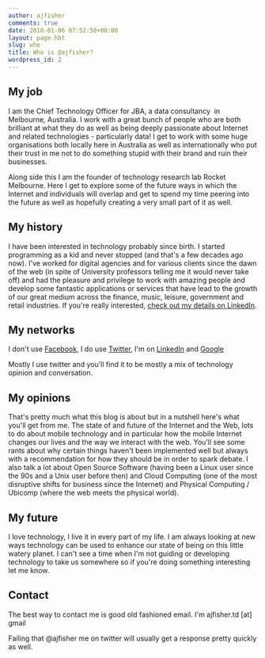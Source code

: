 ```yaml
---
author: ajfisher
comments: true
date: 2010-01-06 07:52:58+00:00
layout: page.hbt
slug: who
title: Who is @ajfisher?
wordpress_id: 2
---
```


## My job


I am the Chief Technology Officer for JBA, a data consultancy  in Melbourne, Australia. I work with a great bunch of people who are both brilliant at what they do as well as being deeply passionate about Internet and related technologies - particularly data! I get to work with some huge organisations both locally here in Australia as well as internationally who put their trust in me not to do something stupid with their brand and ruin their businesses.

Along side this I am the founder of technology research lab Rocket Melbourne. Here I get to explore some of the future ways in which the Internet and individuals will overlap and get to spend my time peering into the future as well as hopefully creating a very small part of it as well.


## My history


I have been interested in technology probably since birth. I started programming as a kid and never stopped (and that's a few decades ago now). I've worked for digital agencies and for various clients since the dawn of the web (in spite of University professors telling me it would never take off) and had the pleasure and privilege to work with amazing people and develop some fantastic applications or services that have lead to the growth of our great medium across the finance, music, leisure, government and retail industries. If you're really interested, [check out my details on LinkedIn](http://au.linkedin.com/in/andrewfisher).


## My networks


I don't use [Facebook](http://www.facebook.com), I do use [Twitter](http://twitter.com/ajfisher), I'm on [LinkedIn](http://au.linkedin.com/in/andrewfisher) and [Google ](http://www.google.com/profiles/ajfisher.td)

Mostly I use twitter and you'll find it to be mostly a mix of technology opinion and conversation.


## My opinions


That's pretty much what this blog is about but in a nutshell here's what you'll get from me. The state of and future of the Internet and the Web, lots to do about mobile technology and in particular how the mobile Internet changes our lives and the way we interact with the web. You'll see some rants about why certain things haven't been implemented well but always with a recommendation for how they should be in order to spark debate. I also talk a lot about Open Source Software (having been a Linux user since the 90s and a Unix user before then) and Cloud Computing (one of the most disruptive shifts for business since the Internet) and Physical Computing / Ubicomp (where the web meets the physical world).


## My future


I love technology, I live it in every part of my life. I am always looking at new ways technology can be used to enhance our state of being on this little watery planet. I can't see a time when I'm not guiding or developing technology to take us somewhere so if you're doing something interesting let me know.


## Contact


The best way to contact me is good old fashioned email. I'm ajfisher.td [at] gmail

Failing that @ajfisher me on twitter will usually get a response pretty quickly as well.
